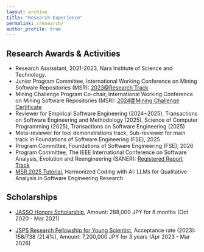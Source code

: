 ```yaml
---
layout: archive
title: "Research Experience"
permalink: /research/
author_profile: true
---
```



## Research Awards & Activities

* Research Assisstant, 2021-2023, Nara Institute of Science and Technology.
* Junior Program Committee, International Working Conference on Mining Software Repositories (MSR): [2023@Research Track](https://conf.researchr.org/track/msr-2023/msr-2023-junior-pc?)
* Mining Challenge Program Co-chair, International Working Conference on Mining Software Repositories (MSR): [2024@Mining Challenge](https://2024.msrconf.org/track/msr-2024-mining-challenge) [Certificate](http://tao-xiao.github.io/files/MSR24.pdf)
* Reviewer for Empirical Software Engineering (2024~2025), Transactions on Software Engineering and Methodology (2025), Science of Computer Programming (2025), Transactions on Software Engineering (2025)
* Meta-reviewer for tool demonstrations track, Sub-reviewer for main track in Foundations of Software Engineering (FSE), 2025
* Program Committee, Foundations of Software Engineering (FSE), 2026
* Program Committee, The IEEE International Conference on Software Analysis, Evolution and Reengineering (SANER): [Registered Report Track](https://conf.researchr.org/track/saner-2025/saner-2025-registered-report-track-)
* [MSR 2025 Tutorial](https://2025.msrconf.org/details/msr-2025-tutorials/2/Harmonized-Coding-with-AI-LLMs-for-Qualitative-Analysis-in-Software-Engineering-Rese), Harmonized Coding with AI: LLMs for Qualitative Analysis in Software Engineering Research


## Scholarships
* [JASSO Honors Scholarship](https://www.jasso.go.jp/en/ryugaku/scholarship_j/shoreihi/about.html), Amount: 288,000 JPY for 6 months (Oct 2020 - Mar 2021) 
<!-- * [JSPS Research Fellowship for Young Scientist](https://www.jsps.go.jp/english/e-pd/index.html), Amount: 7,200,000 JPY for 3 years (Apr 2023 - Mar 2026) -->
* [JSPS Research Fellowship for Young Scientist](https://www.jsps.go.jp/english/e-pd/index.html), Acceptance rate (2023): 158/738 (21.4%), Amount: 7,200,000 JPY for 3 years (Apr 2023 - Mar 2026)


